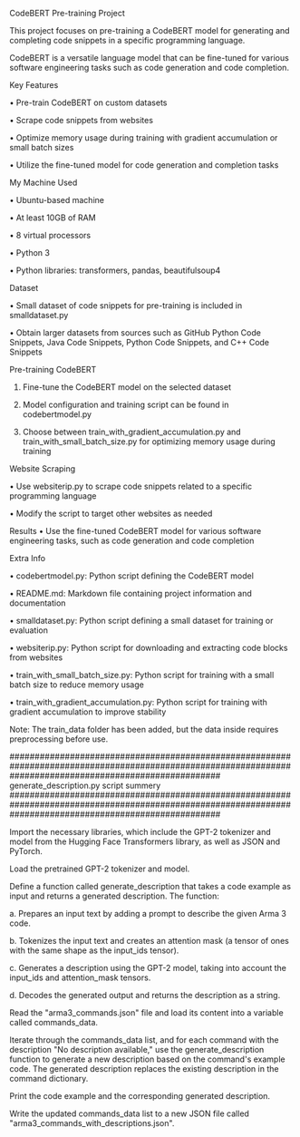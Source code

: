 CodeBERT Pre-training Project

This project focuses on pre-training a CodeBERT model for generating and completing code snippets in a specific programming language.

 CodeBERT is a versatile language model that can be fine-tuned for various software engineering tasks such as code generation and code completion.


Key Features

•	Pre-train CodeBERT on custom datasets

•	Scrape code snippets from websites

•	Optimize memory usage during training with gradient accumulation or small batch sizes

•	Utilize the fine-tuned model for code generation and completion tasks


My Machine Used

•	Ubuntu-based machine

•	At least 10GB of RAM

•	8 virtual processors

•	Python 3

•	Python libraries: transformers, pandas, beautifulsoup4


Dataset

•	Small dataset of code snippets for pre-training is included in smalldataset.py

•	Obtain larger datasets from sources such as GitHub Python Code Snippets, Java Code Snippets, Python Code Snippets, and C++ Code Snippets


Pre-training CodeBERT

1.	Fine-tune the CodeBERT model on the selected dataset

2.	Model configuration and training script can be found in codebertmodel.py

3.	Choose between train_with_gradient_accumulation.py and train_with_small_batch_size.py for optimizing memory usage during training


Website Scraping

•	Use websiterip.py to scrape code snippets related to a specific programming language

•	Modify the script to target other websites as needed


Results
•	Use the fine-tuned CodeBERT model for various software engineering tasks, such as code generation and code completion


Extra Info

•	codebertmodel.py: Python script defining the CodeBERT model

•	README.md: Markdown file containing project information and documentation

•	smalldataset.py: Python script defining a small dataset for training or evaluation

•	websiterip.py: Python script for downloading and extracting code blocks from websites

•	train_with_small_batch_size.py: Python script for training with a small batch size to reduce memory usage

•	train_with_gradient_accumulation.py: Python script for training with gradient accumulation to improve stability


Note: The train_data folder has been added, but the data inside requires preprocessing before use.

##########################################################################################################################################################
generate_description.py script summery
##########################################################################################################################################################





Import the necessary libraries, which include the GPT-2 tokenizer and model from the Hugging Face Transformers library, as well as JSON and PyTorch.

Load the pretrained GPT-2 tokenizer and model.

Define a function called generate_description that takes a code example as input and returns a generated description. The function:

a. Prepares an input text by adding a prompt to describe the given Arma 3 code.

b. Tokenizes the input text and creates an attention mask (a tensor of ones with the same shape as the input_ids tensor).

c. Generates a description using the GPT-2 model, taking into account the input_ids and attention_mask tensors.

d. Decodes the generated output and returns the description as a string.

Read the "arma3_commands.json" file and load its content into a variable called commands_data.

Iterate through the commands_data list, and for each command with the description "No description available," use the generate_description function to generate a new description based on the command's example code. The generated description replaces the existing description in the command dictionary.

Print the code example and the corresponding generated description.

Write the updated commands_data list to a new JSON file called "arma3_commands_with_descriptions.json".










